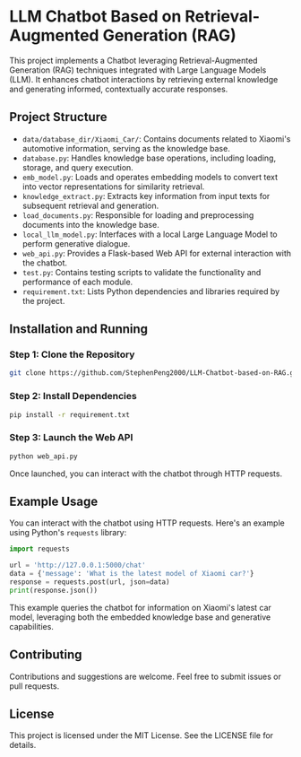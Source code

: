 # LLM Chatbot Based on Retrieval-Augmented Generation (RAG)

This project implements a Chatbot leveraging Retrieval-Augmented Generation (RAG) techniques integrated with Large Language Models (LLM). It enhances chatbot interactions by retrieving external knowledge and generating informed, contextually accurate responses.

## Project Structure

- `data/database_dir/Xiaomi_Car/`: Contains documents related to Xiaomi's automotive information, serving as the knowledge base.
- `database.py`: Handles knowledge base operations, including loading, storage, and query execution.
- `emb_model.py`: Loads and operates embedding models to convert text into vector representations for similarity retrieval.
- `knowledge_extract.py`: Extracts key information from input texts for subsequent retrieval and generation.
- `load_documents.py`: Responsible for loading and preprocessing documents into the knowledge base.
- `local_llm_model.py`: Interfaces with a local Large Language Model to perform generative dialogue.
- `web_api.py`: Provides a Flask-based Web API for external interaction with the chatbot.
- `test.py`: Contains testing scripts to validate the functionality and performance of each module.
- `requirement.txt`: Lists Python dependencies and libraries required by the project.

## Installation and Running

### Step 1: Clone the Repository

```bash
git clone https://github.com/StephenPeng2000/LLM-Chatbot-based-on-RAG.git
```

### Step 2: Install Dependencies

```bash
pip install -r requirement.txt
```

### Step 3: Launch the Web API

```bash
python web_api.py
```

Once launched, you can interact with the chatbot through HTTP requests.

## Example Usage

You can interact with the chatbot using HTTP requests. Here's an example using Python's `requests` library:

```python
import requests

url = 'http://127.0.0.1:5000/chat'
data = {'message': 'What is the latest model of Xiaomi car?'}
response = requests.post(url, json=data)
print(response.json())
```

This example queries the chatbot for information on Xiaomi's latest car model, leveraging both the embedded knowledge base and generative capabilities.

## Contributing

Contributions and suggestions are welcome. Feel free to submit issues or pull requests.

## License

This project is licensed under the MIT License. See the LICENSE file for details.

